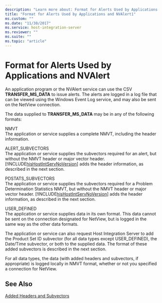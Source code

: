 ```yaml
---
description: "Learn more about: Format for Alerts Used by Applications and NVAlert"
title: "Format for Alerts Used by Applications and NVAlert1"
ms.custom: ""
ms.date: "11/30/2017"
ms.service: host-integration-server
ms.reviewer: ""
ms.suite: ""
ms.topic: "article"
---
```

# Format for Alerts Used by Applications and NVAlert
An application program or the NVAlert service can use the CSV **TRANSFER_MS_DATA** to issue alerts. The alerts are logged in a log file that can be viewed using the Windows Event Log service, and may also be sent on the NetView connection.  
  
 The data supplied to **TRANSFER_MS_DATA** may be in any of the following formats:  
  
 NMVT  
 The application or service supplies a complete NMVT, including the header information.  
  
 ALERT_SUBVECTORS  
 The application or service supplies the subvectors required for an alert, but without the NMVT header or major vector header. [!INCLUDE[hisHostIntServNoVersion](../includes/hishostintservnoversion-md.md)] adds the header information, as described in the next section.  
  
 PDSTATS_SUBVECTORS  
 The application or service supplies the subvectors required for a Problem Determination Statistics NMVT, but without the NMVT header or major vector header. [!INCLUDE[hisHostIntServNoVersion](../includes/hishostintservnoversion-md.md)] adds the header information, as described in the next section.  
  
 USER_DEFINED  
 The application or service supplies data in its own format. This data cannot be sent on the connection designated for NetView, but is logged in the same way as the other data formats.  
  
 The application or service can also request Host Integration Server to add the Product Set ID subvector (for all data types except USER_DEFINED), the Date/Time subvector, or both to the supplied data. The format of these added subvectors is described in the next section.  
  
 For all data types, the data (with added headers and subvectors, if appropriate) is logged locally in NMVT format, whether or not you specified a connection for NetView.  
  
## See Also  
 [Added Headers and Subvectors](../core/added-headers-and-subvectors1.md)
